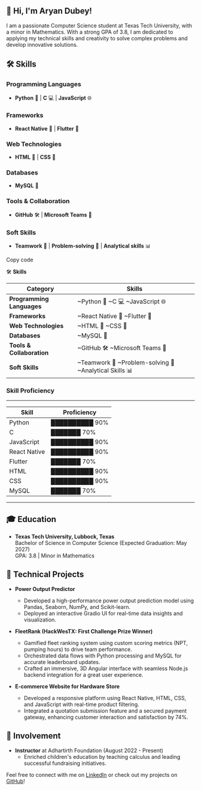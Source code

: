 ## 👋 Hi, I'm Aryan Dubey!

I am a passionate Computer Science student at Texas Tech University, with a minor in Mathematics. With a strong GPA of 3.8, I am dedicated to applying my technical skills and creativity to solve complex problems and develop innovative solutions.


## 🛠️ Skills

### Programming Languages
- **Python** 🐍 | **C** 💻 | **JavaScript** 🌐

### Frameworks
- **React Native** 📱 | **Flutter** 🌈

### Web Technologies
- **HTML** 📄 | **CSS** 🎨

### Databases
- **MySQL** 💾

### Tools & Collaboration
- **GitHub** 🛠️ | **Microsoft Teams** 💼

### Soft Skills
- **Teamwork** 🤝 | **Problem-solving** 🧩 | **Analytical skills** 📊


Copy code

🛠️ **Skills**

| **Category**              | **Skills**                             |
|--------------------------|----------------------------------------|
| **Programming Languages** | ~Python 🐍     ~C 💻     ~JavaScript 🌐        |
| **Frameworks**            | ~React Native 📱     ~Flutter 🌈            |
| **Web Technologies**      | ~HTML 📄     ~CSS 🎨                        |
| **Databases**             | ~MySQL 💾                              |
| **Tools & Collaboration** | ~GitHub 🛠️     ~Microsoft Teams 💼       |
| **Soft Skills**           | ~Teamwork 🤝     ~Problem-solving 🧩     ~Analytical Skills 📊 |


### Skill Proficiency
----------------------------------------------
| Skill                | Proficiency          | 
|----------------------|---------------------| 
| Python               | ██████████ 90%      | 
| C                    | ███████ 70%         | 
| JavaScript           | ██████████ 90%      | 
| React Native         | ██████████ 90%      | 
| Flutter              | ███████ 70%         | 
| HTML                 | ██████████ 90%      | 
| CSS                  | ██████████ 90%      | 
| MySQL                | ███████ 70%         | 
----------------------------------------------


## 🎓 Education
- **Texas Tech University, Lubbock, Texas**  
  Bachelor of Science in Computer Science (Expected Graduation: May 2027)  
  GPA: 3.8 | Minor in Mathematics

## 🔧 Technical Projects
- **Power Output Predictor**
  - Developed a high-performance power output prediction model using Pandas, Seaborn, NumPy, and Scikit-learn.
  - Deployed an interactive Gradio UI for real-time data insights and visualization.

- **FleetRank (HackWesTX: First Challenge Prize Winner)**
  - Gamified fleet ranking system using custom scoring metrics (NPT, pumping hours) to drive team performance.
  - Orchestrated data flows with Python processing and MySQL for accurate leaderboard updates.
  - Crafted an immersive, 3D Angular interface with seamless Node.js backend integration for a great user experience.

- **E-commerce Website for Hardware Store**
  - Developed a responsive platform using React Native, HTML, CSS, and JavaScript with real-time product filtering.
  - Integrated a quotation submission feature and a secured payment gateway, enhancing customer interaction and satisfaction by 74%.

## 🌱 Involvement
- **Instructor** at Adhartirth Foundation (August 2022 - Present)
  - Enriched children's education by teaching calculus and leading successful fundraising initiatives.


Feel free to connect with me on [LinkedIn](https://www.linkedin.com/in/thisisaryandubey) or check out my projects on [GitHub](https://github.com/IamAryanDubey)!

<!--
**IamAryanDubey/IamAryanDubey** is a ✨ _special_ ✨ repository because its `README.md` (this file) appears on your GitHub profile.

Here are some ideas to get you started:

- 🔭 I’m currently working on ...
- 🌱 I’m currently learning ...
- 👯 I’m looking to collaborate on ...
- 🤔 I’m looking for help with ...
- 💬 Ask me about ...
- 📫 How to reach me: ...
- 😄 Pronouns: ...
- ⚡ Fun fact: ...
-->
